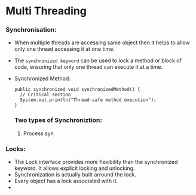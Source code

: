 # Multi Threading
### Synchronisation:
- When multiple threads are accessing same object then it helps to allow only one thread accessing it at one time.
- The `synchronized keyword` can be used to lock a method or block of code, ensuring that only one thread can execute it at a time.
- Synchronized Method:
 
  ```
  public synchronized void synchronizedMethod() {
    // Critical section
    System.out.println("Thread-safe method execution");
  }

  ```
  ### Two types of Synchroniztion:
  1. Process syn

### Locks:
- The Lock interface provides more flexibility than the synchronized keyword. It allows explicit locking and unlocking.
- Synchronization is actually built arround the lock.
- Every object has a lock associated with it.
- 
     

